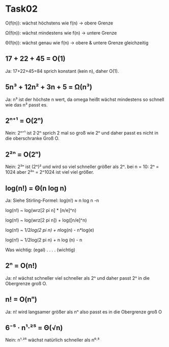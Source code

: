 # Task02
O(f(n)): wächst höchstens wie f(n) -> obere Grenze

Ω(f(n)): wächst mindestens wie f(n) -> untere Grenze

Θ(f(n)): wächst genau wie f(n) -> obere & untere Grenze gleichzeitig

## 17 + 22 + 45 = O(1)
Ja: 17+22+45=84 sprich konstant (kein n), daher O(1).

## 5n³ + 12n² + 3n + 5 = Ω(n³)
Ja: n³ ist der höchste n wert, da omega heißt wächst mindestens so schnell wie das n³ passt es.

## 2ⁿ⁺¹ = O(2ⁿ)
Nein: 2ⁿ⁺¹ ist 2·2ⁿ sprich 2 mal so groß wie 2ⁿ und daher passt es nicht in die oberschranke Groß O.

## 2²ⁿ = O(2ⁿ)
Nein: 2²ⁿ ist (2ⁿ)² und wird so viel schneller größer als 2ⁿ. 
bei n = 10: 2ⁿ = 1024 aber 2²ⁿ = 2^1024 ist viel viel größer.

## log(n!) = Θ(n log n)
Ja: Siehe Stirling-Formel: log(n!) ≈ n log n -n

log(n!) ~ log(wrz[2 pi n] * [n/e]^n)

log(n!) ~ log(wrz[2 pi n]) + log([n/e]^n)

log(n!) ~ 1/2*log(2 pi n) + n*log(n) - n*log(e)

log(n!) ~ 1/2log(2 pi n) + n log (n) - n

Was wichtig: (egal) . . . .  (wichtig)

## 2ⁿ = O(n!)
Ja: n! wächst schneller viel schneller als 2ⁿ und daher passt 2ⁿ in die Obergrenze groß O.  

## n! = O(nⁿ)
Ja: n! wird langsamer größer als nⁿ also passt es in die Obergrenze groß O

## 6⁻⁵ · n¹·²⁵ = Θ(√n)
Nein: n¹·²⁵ wächst natürlich schneller als n⁰·⁵